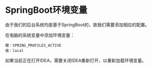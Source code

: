 # SpringBoot环境变量

由于我们的后台系统均是基于SpringBoot的，故我们需要添加相应的配置。

在电脑的系统变量中添加环境变量：

```
键：SPRING_PROFILES_ACTIVE
值：local
```

如果当前正在打开IDEA，需要关闭IDEA重新打开，以重新加载环境变量。